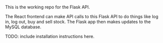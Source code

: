 This is the working repo for the Flask API.

The React frontend can make API calls to this Flask API to do things like log in, log out, buy and sell stock. The Flask app then makes updates to the MySQL database.

TODO: include installation instructions here.
